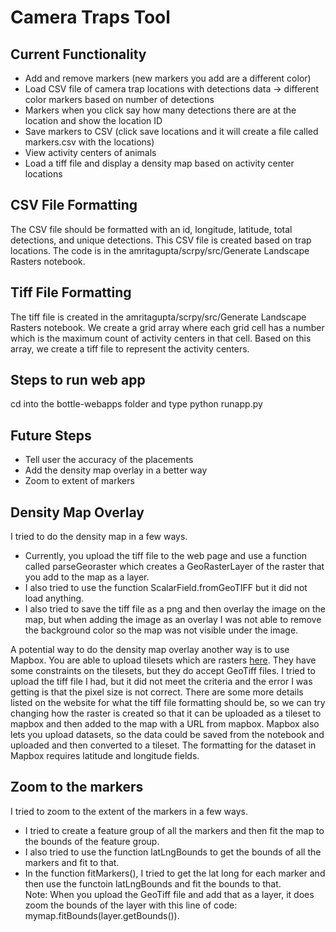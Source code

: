 # Camera Traps Tool

## Current Functionality
<ul>
<li>Add and remove markers (new markers you add are a different color)</li> 
<li>Load CSV file of camera trap locations with detections data → different color markers based on number of detections</li>
<li>Markers when you click say how many detections there are at the location and show the location ID</li>
<li>Save markers to CSV (click save locations and it will create a file called markers.csv with the locations)</li>
<li>View activity centers of animals </li>
<li>Load a tiff file and display a density map based on activity center locations</li>
</ul>

## CSV File Formatting
The CSV file should be formatted with an id, longitude, latitude, total detections, and unique detections. This CSV file is created based on trap locations. The code is in the amritagupta/scrpy/src/Generate Landscape Rasters notebook. 

## Tiff File Formatting
The tiff file is created in the amritagupta/scrpy/src/Generate Landscape Rasters notebook. We create a grid array where each grid cell has a number which is the maximum count of activity centers in that cell. Based on this array, we create a tiff file to represent the activity centers.  

## Steps to run web app
cd into the bottle-webapps folder and type python runapp.py

## Future Steps
<ul>
<li>Tell user the accuracy of the placements</li>
<li>Add the density map overlay in a better way</li>
<li>Zoom to extent of markers</li>
</ul>


## Density Map Overlay 
I tried to do the density map in a few ways. 
<ul>
<li>Currently, you upload the tiff file to the web page and use a function called parseGeoraster which creates a GeoRasterLayer of the raster that you add to the map as a layer.</li> 
<li>I also tried to use the function ScalarField.fromGeoTIFF but it did not load anything.</li>
<li>I also tried to save the tiff file as a png and then overlay the image on the map, but when adding the image as an overlay I was not able to remove the background color so the map was not visible under the image.</li>
</ul>

A potential way to do the density map overlay another way is to use Mapbox. You are able to upload tilesets which are rasters [here](https://studio.mapbox.com/tilesets/). They have some constraints on the tilesets, but they do accept GeoTiff files. I tried to upload the tiff file I had, but it did not meet the criteria and the error I was getting is that the pixel size is not correct. There are some more details listed on the website for what the tiff file formatting should be, so we can try changing how the raster is created so that it can be uploaded as a tileset to mapbox and then added to the map with a URL from mapbox. Mapbox also lets you upload datasets, so the data could be saved from the notebook and uploaded and then converted to a tileset. The formatting for the dataset in Mapbox requires latitude and longitude fields.

## Zoom to the markers
I tried to zoom to the extent of the markers in a few ways. 
<ul>
<li>I tried to create a feature group of all the markers and then fit the map to the bounds of the feature group.</li> 
<li>I also tried to use the function latLngBounds to get the bounds of all the markers and fit to that.</li>
<li>In the function fitMarkers(), I tried to get the lat long for each marker and then use the functoin latLngBounds and fit the bounds to that.</li>
Note: When you upload the GeoTiff file and add that as a layer, it does zoom the bounds of the layer with this line of code: mymap.fitBounds(layer.getBounds()). 
</ul>